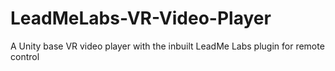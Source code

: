 # LeadMeLabs-VR-Video-Player
A Unity base VR video player with the inbuilt LeadMe Labs plugin for remote control
